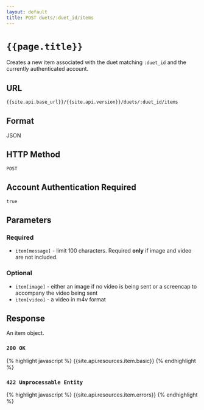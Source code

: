 ```yaml
---
layout: default
title: POST duets/:duet_id/items
---
```

# `{{page.title}}`

Creates a new item associated with the duet matching `:duet_id` and the currently authenticated account.

## URL

`{{site.api.base_url}}/{{site.api.version}}/duets/:duet_id/items`

## Format

JSON

## HTTP Method

`POST`

## Account Authentication Required

`true`

## Parameters

### Required

* `item[message]` - limit 100 characters.  Required **only** if image and video are not included.

### Optional

* `item[image]` - either an image if no video is being sent or a screencap to accompany the video being sent
* `item[video]` - a video in m4v format

## Response

An item object.

### `200 OK`

{% highlight javascript %}
{{site.api.resources.item.basic}}
{% endhighlight %}

### `422 Unprocessable Entity`

{% highlight javascript %}
{{site.api.resources.item.errors}}
{% endhighlight %}
